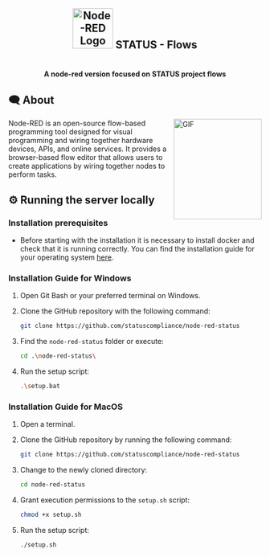 # <picture>

<div align=center>
  <h2 style="display: inline-block; vertical-align: center;"><img src ="https://www.stackhero.io/assets/src/images/servicesLogos/openGraphVersions/node-red.png?481ffe83" width="80px" alt="Node-RED Logo"></img></picture> STATUS - Flows </h2>
</div>
  <h4 align="center">A node-red version focused on STATUS project flows</h4>

## 🗨 About

<img align="right" height="200" width="175" alt="GIF" src="https://cdn-icons-gif.flaticon.com/7211/7211818.gif">

Node-RED is an open-source flow-based programming tool designed for visual programming and wiring together hardware devices, APIs, and online services. It provides a browser-based flow editor that allows users to create applications by wiring together nodes to perform tasks.

## ⚙ Running the server locally

### Installation prerequisites

- Before starting with the installation it is necessary to install docker and check that it is running correctly. You can find the installation guide for your operating system [here](https://docs.docker.com/get-docker/).

### Installation Guide for Windows

1. Open Git Bash or your preferred terminal on Windows.

2. Clone the GitHub repository with the following command:
   ```bash
   git clone https://github.com/statuscompliance/node-red-status
   ```
3. Find the `node-red-status` folder or execute:
   ```bash
   cd .\node-red-status\
   ```
4. Run the setup script:
   ```bash
   .\setup.bat
   ```

### Installation Guide for MacOS

1. Open a terminal.

2. Clone the GitHub repository by running the following command:

   ```bash
   git clone https://github.com/statuscompliance/node-red-status
   ```

3. Change to the newly cloned directory:

   ```bash
   cd node-red-status
   ```

4. Grant execution permissions to the `setup.sh` script:

   ```bash
   chmod +x setup.sh
   ```

5. Run the setup script:
   ```bash
   ./setup.sh
   ```

